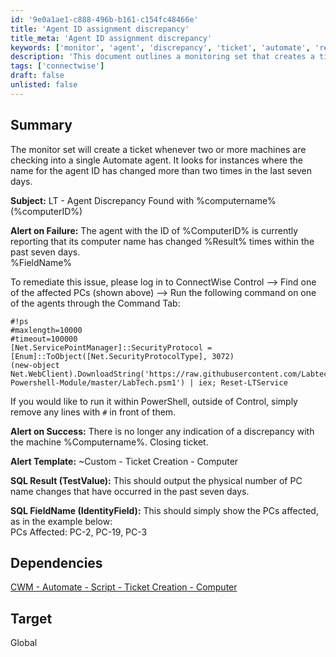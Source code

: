 ```yaml
---
id: '9e0a1ae1-c888-496b-b161-c154fc48466e'
title: 'Agent ID assignment discrepancy'
title_meta: 'Agent ID assignment discrepancy'
keywords: ['monitor', 'agent', 'discrepancy', 'ticket', 'automate', 'remediation']
description: 'This document outlines a monitoring set that creates a ticket in ConnectWise Automate whenever two or more machines report to a single agent, indicating potential discrepancies in machine identity. It includes details on how to address the issue through command execution and provides necessary SQL results for tracking changes.'
tags: ['connectwise']
draft: false
unlisted: false
---
```


## Summary

The monitor set will create a ticket whenever two or more machines are checking into a single Automate agent. It looks for instances where the name for the agent ID has changed more than two times in the last seven days.

**Subject:** LT - Agent Discrepancy Found with %computername% (%computerID%)

**Alert on Failure:** The agent with the ID of %ComputerID% is currently reporting that its computer name has changed %Result% times within the past seven days.  
%FieldName%  

To remediate this issue, please log in to ConnectWise Control --> Find one of the affected PCs (shown above) --> Run the following command on one of the agents through the Command Tab:  
```
#!ps
#maxlength=10000
#timeout=100000
[Net.ServicePointManager]::SecurityProtocol = [Enum]::ToObject([Net.SecurityProtocolType], 3072)
(new-object Net.WebClient).DownloadString('https://raw.githubusercontent.com/LabtechConsulting/LabTech-Powershell-Module/master/LabTech.psm1') | iex; Reset-LTService
```
If you would like to run it within PowerShell, outside of Control, simply remove any lines with `#` in front of them.

**Alert on Success:** There is no longer any indication of a discrepancy with the machine %Computername%. Closing ticket.

**Alert Template:** ~Custom - Ticket Creation - Computer  

**SQL Result (TestValue):** This should output the physical number of PC name changes that have occurred in the past seven days.  

**SQL FieldName (IdentityField):** This should simply show the PCs affected, as in the example below:  
PCs Affected: PC-2, PC-19, PC-3  

## Dependencies

[CWM - Automate - Script - Ticket Creation - Computer](<../scripts/Ticket Creation - Computer.md>)  

## Target

Global  



